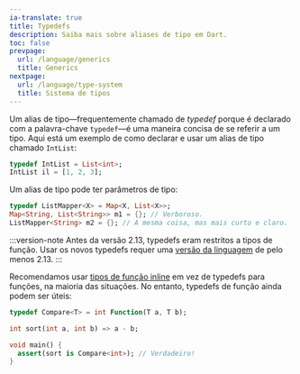 ```yaml
---
ia-translate: true
title: Typedefs
description: Saiba mais sobre aliases de tipo em Dart.
toc: false
prevpage:
  url: /language/generics
  title: Generics
nextpage:
  url: /language/type-system
  title: Sistema de tipos
---
```


<?code-excerpt replace="/ *\/\/\s+ignore_for_file:[^\n]+\n//g; /(^|\n) *\/\/\s+ignore:[^\n]+\n/$1/g; /(\n[^\n]+) *\/\/\s+ignore:[^\n]+\n/$1\n/g; / *\/\/\s+ignore:[^\n]+//g; /([A-Z]\w*)\d\b/$1/g"?>

Um alias de tipo—frequentemente chamado de _typedef_ porque
é declarado com a palavra-chave `typedef`—é uma maneira
concisa de se referir a um tipo.
Aqui está um exemplo de como declarar e usar um alias de tipo chamado `IntList`:

<?code-excerpt "misc/lib/language_tour/typedefs/misc.dart (int-list)"?>
```dart
typedef IntList = List<int>;
IntList il = [1, 2, 3];
```

Um alias de tipo pode ter parâmetros de tipo:

<?code-excerpt "misc/lib/language_tour/typedefs/misc.dart (list-mapper)"?>
```dart
typedef ListMapper<X> = Map<X, List<X>>;
Map<String, List<String>> m1 = {}; // Verboroso.
ListMapper<String> m2 = {}; // A mesma coisa, mas mais curto e claro.
```

:::version-note
Antes da versão 2.13, typedefs eram restritos a tipos de função.
Usar os novos typedefs requer uma [versão da linguagem][language version] de pelo menos 2.13.
:::

Recomendamos usar [tipos de função inline][inline function types] em vez de typedefs para funções,
na maioria das situações.
No entanto, typedefs de função ainda podem ser úteis:

<?code-excerpt "misc/lib/language_tour/typedefs/misc.dart (compare)"?>
```dart
typedef Compare<T> = int Function(T a, T b);

int sort(int a, int b) => a - b;

void main() {
  assert(sort is Compare<int>); // Verdadeiro!
}
```

[language version]: /resources/language/evolution#language-versioning
[inline function types]: /effective-dart/design#prefer-inline-function-types-over-typedefs
